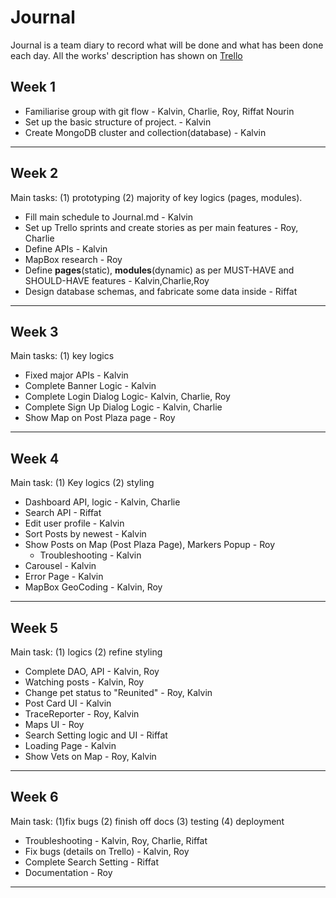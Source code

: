 # Journal  
Journal is a team diary to record what will be done and what has been done each day.
All the works' description has shown on [Trello](https://trello.com/b/Z21kdnrB/pawpaw-search)

## Week 1
- Familiarise group with git flow - Kalvin, Charlie, Roy, Riffat Nourin
- Set up the basic structure of project. - Kalvin
- Create MongoDB cluster and collection(database) - Kalvin
***

## Week 2  
Main tasks: (1) prototyping (2) majority of key logics (pages, modules).

- Fill main schedule to Journal.md - Kalvin
- Set up Trello sprints and create stories as per main features - Roy, Charlie
- Define APIs - Kalvin
- MapBox research - Roy
- Define **pages**(static), **modules**(dynamic) as per MUST-HAVE and SHOULD-HAVE features  - Kalvin,Charlie,Roy
- Design database schemas, and fabricate some data inside - Riffat
***

## Week 3  
Main tasks: (1) key logics 

- Fixed major APIs - Kalvin
- Complete Banner Logic - Kalvin
- Complete Login Dialog Logic- Kalvin, Charlie, Roy
- Complete Sign Up Dialog Logic - Kalvin, Charlie
- Show Map on Post Plaza page - Roy
***

## Week 4
Main task: (1) Key logics (2) styling 

- Dashboard API, logic - Kalvin, Charlie
- Search API - Riffat 
- Edit user profile - Kalvin 
- Sort Posts by newest - Kalvin
- Show Posts on Map (Post Plaza Page), Markers Popup - Roy
    - Troubleshooting - Kalvin
- Carousel - Kalvin
- Error Page - Kalvin
- MapBox GeoCoding - Kalvin, Roy
***

## Week 5
Main task: (1) logics (2) refine styling

- Complete DAO, API - Kalvin, Roy
- Watching posts - Kalvin, Roy
- Change pet status to "Reunited" - Roy, Kalvin
- Post Card UI - Kalvin
- TraceReporter - Roy, Kalvin
- Maps UI - Roy
- Search Setting logic and UI - Riffat
- Loading Page - Kalvin 
- Show Vets on Map - Roy, Kalvin
***

## Week 6
Main task: (1)fix bugs (2) finish off docs (3) testing (4) deployment

- Troubleshooting - Kalvin, Roy, Charlie, Riffat
- Fix bugs (details on Trello) - Kalvin, Roy
- Complete Search Setting - Riffat 
- Documentation - Roy
***
